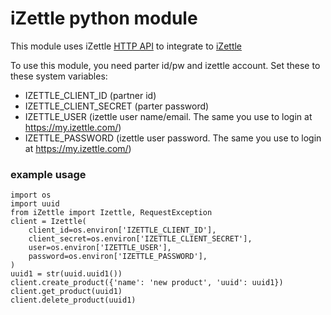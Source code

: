 # iZettle python module 

This module uses iZettle [HTTP API](https://github.com/iZettle/api-documentation) to integrate to [iZettle](https://www.izettle.com/)

To use this module, you need parter id/pw and izettle account. Set these to these system variables:
* IZETTLE_CLIENT_ID (partner id)
* IZETTLE_CLIENT_SECRET (parter password)
* IZETTLE_USER (izettle user name/email. The same you use to login at https://my.izettle.com/)
* IZETTLE_PASSWORD (izettle user password. The same you use to login at https://my.izettle.com/)

### example usage
```
import os
import uuid
from iZettle import Izettle, RequestException
client = Izettle(
    client_id=os.environ['IZETTLE_CLIENT_ID'],
    client_secret=os.environ['IZETTLE_CLIENT_SECRET'],
    user=os.environ['IZETTLE_USER'],
    password=os.environ['IZETTLE_PASSWORD'],
)
uuid1 = str(uuid.uuid1())
client.create_product({'name': 'new product', 'uuid': uuid1})
client.get_product(uuid1)
client.delete_product(uuid1)
```
